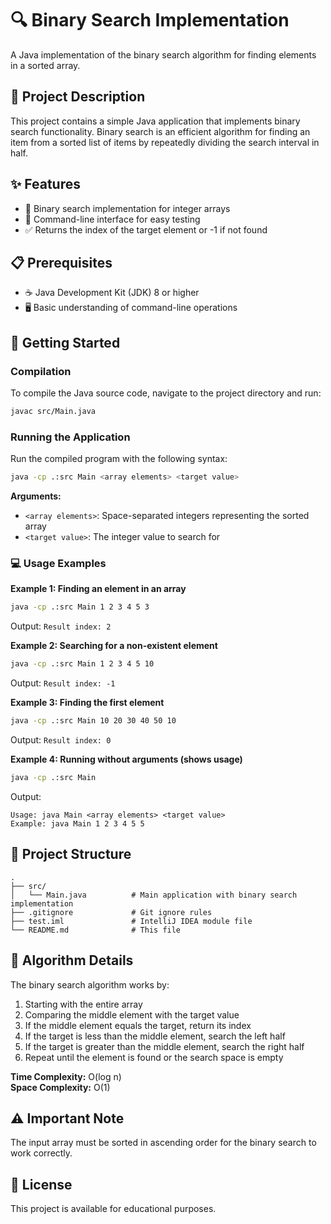 # 🔍 Binary Search Implementation

A Java implementation of the binary search algorithm for finding elements in a sorted array.

## 📖 Project Description

This project contains a simple Java application that implements binary search functionality. Binary search is an efficient algorithm for finding an item from a sorted list of items by repeatedly dividing the search interval in half.

## ✨ Features

- 🎯 Binary search implementation for integer arrays
- 💬 Command-line interface for easy testing
- ✅ Returns the index of the target element or -1 if not found

## 📋 Prerequisites

- ☕ Java Development Kit (JDK) 8 or higher
- 🖥️ Basic understanding of command-line operations

## 🚀 Getting Started

### Compilation

To compile the Java source code, navigate to the project directory and run:

```bash
javac src/Main.java
```

### Running the Application

Run the compiled program with the following syntax:

```bash
java -cp .:src Main <array elements> <target value>
```

**Arguments:**
- `<array elements>`: Space-separated integers representing the sorted array
- `<target value>`: The integer value to search for

### 💻 Usage Examples

**Example 1: Finding an element in an array**
```bash
java -cp .:src Main 1 2 3 4 5 3
```
Output: `Result index: 2`

**Example 2: Searching for a non-existent element**
```bash
java -cp .:src Main 1 2 3 4 5 10
```
Output: `Result index: -1`

**Example 3: Finding the first element**
```bash
java -cp .:src Main 10 20 30 40 50 10
```
Output: `Result index: 0`

**Example 4: Running without arguments (shows usage)**
```bash
java -cp .:src Main
```
Output:
```
Usage: java Main <array elements> <target value>
Example: java Main 1 2 3 4 5 5
```

## 📁 Project Structure

```
.
├── src/
│   └── Main.java          # Main application with binary search implementation
├── .gitignore             # Git ignore rules
├── test.iml               # IntelliJ IDEA module file
└── README.md              # This file
```

## 🧮 Algorithm Details

The binary search algorithm works by:
1. Starting with the entire array
2. Comparing the middle element with the target value
3. If the middle element equals the target, return its index
4. If the target is less than the middle element, search the left half
5. If the target is greater than the middle element, search the right half
6. Repeat until the element is found or the search space is empty

**Time Complexity:** O(log n)  
**Space Complexity:** O(1)

## ⚠️ Important Note

The input array must be sorted in ascending order for the binary search to work correctly.

## 📄 License

This project is available for educational purposes.
